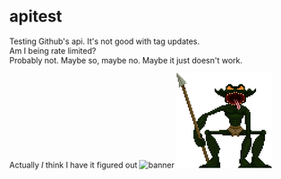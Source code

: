 # apitest
Testing Github's api. It's not good with tag updates. </br>Am I being rate limited? <br> Probably not. Maybe so, maybe no. Maybe it just doesn't work. 

Actually *I* think I have it figured out 
![banner](https://github.com/Redbot/apitest/assets/4406896/eecb6a12-bf98-4098-aa09-44805d76774c)
![goblin.png](goblin.png)
